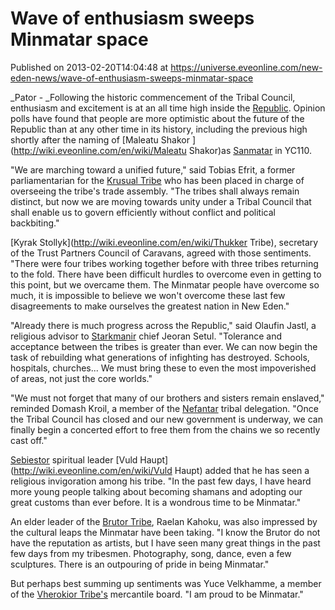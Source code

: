 # Wave of enthusiasm sweeps Minmatar space
Published on 2013-02-20T14:04:48 at https://universe.eveonline.com/new-eden-news/wave-of-enthusiasm-sweeps-minmatar-space

_Pator - _Following the historic commencement of the Tribal Council, enthusiasm and excitement is at an all time high inside the [Republic](http://wiki.eveonline.com/en/wiki/Minmatar). Opinion polls have found that people are more optimistic about the future of the Republic than at any other time in its history, including the previous high shortly after the naming of [Maleatu Shakor ](http://wiki.eveonline.com/en/wiki/Maleatu Shakor)as [Sanmatar](http://wiki.eveonline.com/en/wiki/Sanmatar) in YC110. 

"We are marching toward a unified future," said Tobias Efrit, a former parliamentarian for the [Krusual Tribe](http://wiki.eveonline.com/en/wiki/Krusual) who has been placed in charge of overseeing the tribe's trade assembly. "The tribes shall always remain distinct, but now we are moving towards unity under a Tribal Council that shall enable us to govern efficiently without conflict and political backbiting."

[Kyrak Stollyk](http://wiki.eveonline.com/en/wiki/Thukker Tribe), secretary of the Trust Partners Council of Caravans, agreed with those sentiments. "There were four tribes working together before with three tribes returning to the fold. There have been difficult hurdles to overcome even in getting to this point, but we overcame them. The Minmatar people have overcome so much, it is impossible to believe we won't overcome these last few disagreements to make ourselves the greatest nation in New Eden."

"Already there is much progress across the Republic," said Olaufin Jastl, a religious advisor to [Starkmanir](http://wiki.eveonline.com/en/wiki/Starkmanir) chief Jeoran Setul. "Tolerance and acceptance between the tribes is greater than ever. We can now begin the task of rebuilding what generations of infighting has destroyed. Schools, hospitals, churches... We must bring these to even the most impoverished of areas, not just the core worlds."

"We must not forget that many of our brothers and sisters remain enslaved," reminded Domash Kroil, a member of the [Nefantar](http://wiki.eveonline.com/en/wiki/Nefantar) tribal delegation. "Once the Tribal Council has closed and our new government is underway, we can finally begin a concerted effort to free them from the chains we so recently cast off."

[Sebiestor](http://wiki.eveonline.com/en/wiki/Sebiestor) spiritual leader [Vuld Haupt](http://wiki.eveonline.com/en/wiki/Vuld Haupt) added that he has seen a religious invigoration among his tribe. "In the past few days, I have heard more young people talking about becoming shamans and adopting our great customs than ever before. It is a wondrous time to be Minmatar."

An elder leader of the [Brutor Tribe](http://wiki.eveonline.com/en/wiki/Brutor), Raelan Kahoku, was also impressed by the cultural leaps the Minmatar have been taking. "I know the Brutor do not have the reputation as artists, but I have seen many great things in the past few days from my tribesmen. Photography, song, dance, even a few sculptures. There is an outpouring of pride in being Minmatar."

But perhaps best summing up sentiments was Yuce Velkhamme, a member of the [Vherokior Tribe's](http://wiki.eveonline.com/en/wiki/Vherokior) mercantile board. "I am proud to be Minmatar."
